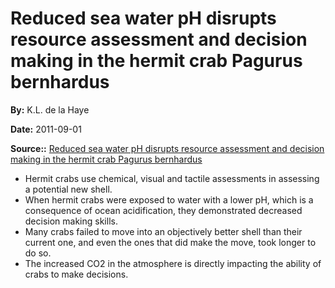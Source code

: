 # Reduced sea water pH disrupts resource assessment and decision making in the hermit crab Pagurus bernhardus

**By:** K.L. de la Haye

**Date:** 2011-09-01

**Source::** [Reduced sea water pH disrupts resource assessment and decision making in the hermit crab Pagurus bernhardus]([https://www.sciencedirect.com/science/article/abs/pii/S0003347211002405](https://www.sciencedirect.com/science/article/abs/pii/S0003347211002405))

  
* Hermit crabs use chemical, visual and tactile assessments in assessing a potential new shell.
* When hermit crabs were exposed to water with a lower pH, which is a consequence of ocean acidification, they demonstrated decreased decision making skills.
* Many crabs failed to move into an objectively better shell than their current one, and even the ones that did make the move, took longer to do so.
* The increased CO2 in the atmosphere is directly impacting the ability of crabs to make decisions.